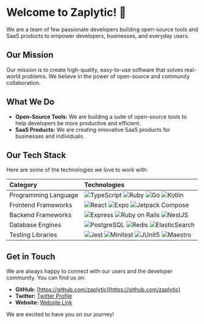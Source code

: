 # Welcome to Zaplytic! 👋

We are a team of few passionate developers building open-source tools and SaaS products to empower developers, businesses, and everyday users.

## Our Mission

Our mission is to create high-quality, easy-to-use software that solves real-world problems. We believe in the power of open-source and community collaboration.

## What We Do

*   **Open-Source Tools:** We are building a suite of open-source tools to help developers be more productive and efficient.
*   **SaaS Products:** We are creating innovative SaaS products for businesses and individuals.

## Our Tech Stack

Here are some of the technologies we love to work with:

| Category             | Technologies |
| :---                 | :--- |
| Programming Language | ![TypeScript](https://img.shields.io/badge/TypeScript-007ACC?style=for-the-badge&logo=typescript&logoColor=white) ![Ruby](https://img.shields.io/badge/Ruby-CC342D?style=for-the-badge&logo=ruby&logoColor=white) ![Go](https://img.shields.io/badge/Go-00ADD8?style=for-the-badge&logo=go&logoColor=white) ![Kotlin](https://img.shields.io/badge/Kotlin-7F52FF?&style=for-the-badge&logo=kotlin&logoColor=white) |
| Frontend Frameworks  | ![React](https://img.shields.io/badge/React-20232A?style=for-the-badge&logo=react&logoColor=61DAFB) ![Expo](https://img.shields.io/badge/Expo-000020?style=for-the-badge&logo=expo&logoColor=white) ![Jetpack Compose](https://img.shields.io/badge/Jetpack%20Compose-4285F4?style=for-the-badge&logo=android&logoColor=white) |
| Backend Frameworks   | ![Express](https://img.shields.io/badge/Express.js-000000?style=for-the-badge&logo=express&logoColor=white) ![Ruby on Rails](https://img.shields.io/badge/Ruby_on_Rails-CC0000?style=for-the-badge&logo=ruby-on-rails&logoColor=white) ![NestJS](https://img.shields.io/badge/nestjs-%23E0234E.svg?style=for-the-badge&logo=nestjs&logoColor=white) |
| Database Engines     | ![PostgreSQL](https://img.shields.io/badge/PostgreSQL-316192?style=for-the-badge&logo=postgresql&logoColor=white) ![Redis](https://img.shields.io/badge/redis-%23DD0031.svg?&style=for-the-badge&logo=redis&logoColor=white) ![ElasticSearch](https://img.shields.io/badge/-ElasticSearch-005571?style=for-the-badge&logo=elasticsearch) |
| Testing Libraries    | ![Jest](https://img.shields.io/badge/Jest-C21325?style=for-the-badge&logo=jest&logoColor=white) ![Minitest](https://img.shields.io/badge/Minitest-0092B2?style=for-the-badge&logo=minitest&logoColor=white) ![JUnit5](https://img.shields.io/badge/JUnit5-25A162?style=for-the-badge&logo=junit5&logoColor=white) ![Maestro](https://img.shields.io/badge/Maestro-blue?style=for-the-badge&logo=maestro&logoColor=white) |

## Get in Touch

We are always happy to connect with our users and the developer community. You can find us on:

*   **GitHub:** [https://github.com/zaplytic](https://github.com/zaplytic)
*   **Twitter:** [Twitter Profile](https://twitter.com/zaplytic)
*   **Website:** [Website Link](www.zaplytic.org)

We are excited to have you on our journey!
